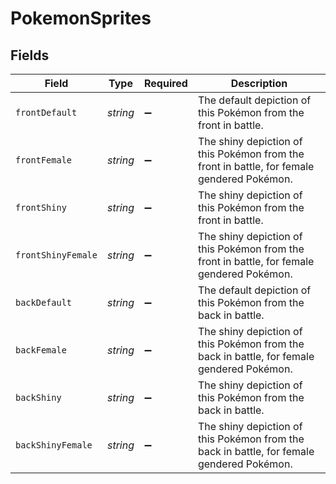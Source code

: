 # PokemonSprites


## Fields

| Field                                                                                      | Type                                                                                       | Required                                                                                   | Description                                                                                |
| ------------------------------------------------------------------------------------------ | ------------------------------------------------------------------------------------------ | ------------------------------------------------------------------------------------------ | ------------------------------------------------------------------------------------------ |
| `frontDefault`                                                                             | *string*                                                                                   | :heavy_minus_sign:                                                                         | The default depiction of this Pokémon from the front in battle.                            |
| `frontFemale`                                                                              | *string*                                                                                   | :heavy_minus_sign:                                                                         | The shiny depiction of this Pokémon from the front in battle, for female gendered Pokémon. |
| `frontShiny`                                                                               | *string*                                                                                   | :heavy_minus_sign:                                                                         | The shiny depiction of this Pokémon from the front in battle.                              |
| `frontShinyFemale`                                                                         | *string*                                                                                   | :heavy_minus_sign:                                                                         | The shiny depiction of this Pokémon from the front in battle, for female gendered Pokémon. |
| `backDefault`                                                                              | *string*                                                                                   | :heavy_minus_sign:                                                                         | The default depiction of this Pokémon from the back in battle.                             |
| `backFemale`                                                                               | *string*                                                                                   | :heavy_minus_sign:                                                                         | The shiny depiction of this Pokémon from the back in battle, for female gendered Pokémon.  |
| `backShiny`                                                                                | *string*                                                                                   | :heavy_minus_sign:                                                                         | The shiny depiction of this Pokémon from the back in battle.                               |
| `backShinyFemale`                                                                          | *string*                                                                                   | :heavy_minus_sign:                                                                         | The shiny depiction of this Pokémon from the back in battle, for female gendered Pokémon.  |